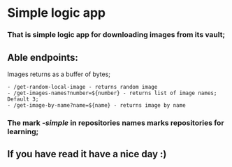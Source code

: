 # Simple logic app

### That is simple logic app for downloading images from its vault;
## Able endpoints:
Images returns as a buffer of bytes;

    - /get-random-local-image - returns random image
    - /get-images-names?number=${number} - returns list of image names; Default 3;
    - /get-image-by-name?name=${name} - returns image by name



### The mark ***-simple*** in repositories names marks repositories for learning;
## If you have read it have a nice day :)
